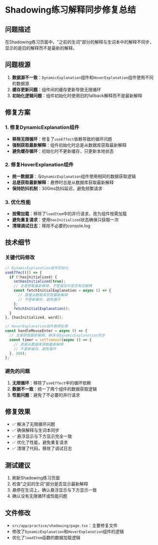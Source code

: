 # Shadowing练习解释同步修复总结

## 问题描述

在Shadowing练习页面中，"之前的生词"部分的解释与生词本中的解释不同步，显示的是旧的解释而不是最新的解释。

## 问题根源

1. **数据源不一致**：`DynamicExplanation`组件和`HoverExplanation`组件使用不同的数据源
2. **缓存更新问题**：组件间的缓存更新导致无限循环
3. **初始化逻辑问题**：组件初始化时使用旧的fallback解释而不是最新解释

## 修复方案

### 1. 修复DynamicExplanation组件

- **移除无限循环**：修复了`useEffect`依赖导致的循环问题
- **强制获取最新解释**：组件初始化时总是从数据库获取最新解释
- **避免缓存循环**：初始化时不更新缓存，只更新本地状态

### 2. 修复HoverExplanation组件

- **统一数据源**：与`DynamicExplanation`组件使用相同的数据获取逻辑
- **总是获取最新解释**：悬停时总是从数据库获取最新解释
- **保持防抖机制**：300ms防抖延迟，避免频繁请求

### 3. 优化性能

- **按需加载**：移除了`loadItem`中的并行请求，改为组件按需加载
- **避免重复请求**：使用`hasInitialized`状态确保只获取一次
- **清理调试日志**：移除不必要的console.log

## 技术细节

### 关键代码修改

```typescript
// DynamicExplanation组件初始化
useEffect(() => {
  if (!hasInitialized) {
    setHasInitialized(true);
    // 总是获取最新解释，不管缓存中是否有旧解释
    const fetchInitialExplanation = async () => {
      // 直接从数据库获取最新解释
      // 不更新缓存，避免循环
    };
    fetchInitialExplanation();
  }
}, [hasInitialized, word]);

// HoverExplanation组件悬停处理
const handleMouseEnter = async () => {
  // 总是获取最新解释，确保与DynamicExplanation同步
  const timer = setTimeout(async () => {
    // 直接从数据库获取最新解释
    // 不更新缓存，避免循环
  }, 300);
};
```

### 避免的问题

1. **无限循环**：移除了`useEffect`中的循环依赖
2. **数据不一致**：统一了两个组件的数据获取逻辑
3. **性能问题**：避免了不必要的并行请求

## 修复效果

- ✅ 解决了无限循环问题
- ✅ 确保解释与生词本同步
- ✅ 悬浮显示与下方显示完全一致
- ✅ 优化了性能，避免重复请求
- ✅ 清理了代码，移除了调试日志

## 测试建议

1. 刷新Shadowing练习页面
2. 检查"之前的生词"部分是否显示最新解释
3. 悬停在生词上，确认悬浮显示与下方显示一致
4. 确认没有无限循环或性能问题

## 文件修改

- `src/app/practice/shadowing/page.tsx`：主要修复文件
- 修改了`DynamicExplanation`和`HoverExplanation`组件的逻辑
- 优化了`loadItem`函数的数据加载逻辑

